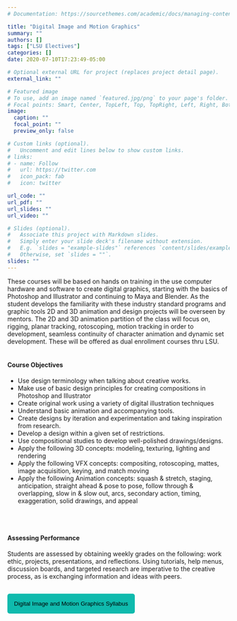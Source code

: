 ```yaml
---
# Documentation: https://sourcethemes.com/academic/docs/managing-content/

title: "Digital Image and Motion Graphics"
summary: ""
authors: []
tags: ["LSU Electives"]
categories: []
date: 2020-07-10T17:23:49-05:00

# Optional external URL for project (replaces project detail page).
external_link: ""

# Featured image
# To use, add an image named `featured.jpg/png` to your page's folder.
# Focal points: Smart, Center, TopLeft, Top, TopRight, Left, Right, BottomLeft, Bottom, BottomRight.
image:
  caption: ""
  focal_point: ""
  preview_only: false

# Custom links (optional).
#   Uncomment and edit lines below to show custom links.
# links:
# - name: Follow
#   url: https://twitter.com
#   icon_pack: fab
#   icon: twitter

url_code: ""
url_pdf: ""
url_slides: ""
url_video: ""

# Slides (optional).
#   Associate this project with Markdown slides.
#   Simply enter your slide deck's filename without extension.
#   E.g. `slides = "example-slides"` references `content/slides/example-slides.md`.
#   Otherwise, set `slides = ""`.
slides: ""
---
```

These courses will be based on hands on training in the use computer hardware and software to create digital graphics, starting with the basics of Photoshop and Illustrator and continuing to Maya and Blender. As the student develops the familiarity with these industry standard programs and graphic tools 2D and 3D animation and design projects will be overseen by mentors. The 2D and 3D animation 
partition of the class will focus on, rigging, planar tracking, rotoscoping, motion tracking in order to development, seamless continuity of character animation and dynamic set development. These will be offered as dual enrollment courses thru LSU.
<br>
<br>

#### Course Objectives 
- Use design terminology when talking about creative works. 
- Make use of basic design principles for creating compositions in Photoshop and Illustrator 
- Create original work using a variety of digital illustration techniques 
- Understand basic animation and accompanying tools. 
- Create designs by iteration and experimentation and taking inspiration from research. 
- Develop a design within a given set of restrictions. 
- Use compositional studies to develop well-polished drawings/designs. 
- Apply the following 3D concepts: modeling, texturing, lighting and rendering 
- Apply the following VFX concepts: compositing, rotoscoping, mattes, image acquisition, keying, and match moving 
- Apply the following Animation concepts: squash & stretch, staging, anticipation, straight ahead & pose to pose, follow through & overlapping, slow in & slow out, arcs, secondary action, timing, exaggeration, solid drawings, and appeal 
<br>
<br>

#### Assessing Performance
Students are assessed by obtaining weekly grades on the following: work ethic, projects, presentations, and reflections. Using tutorials, help menus, discussion boards, and targeted research are imperative to the creative process, as is exchanging information and ideas with peers. 
<br>
<br>

<a href="../../downloads/DigitalImage.pdf" target="_blank"> <button style= "background-color:#0fbaad; border: none ; border-radius: 5px; padding: 15px"> Digital Image and Motion Graphics Syllabus </button></a>